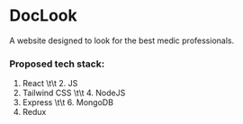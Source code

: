 # DocLook
A website designed to look for the best medic professionals.

### Proposed tech stack:
1. React           \t\t 2. JS
3. Tailwind CSS    \t\t 4. NodeJS
5. Express         \t\t 6. MongoDB
7. Redux

